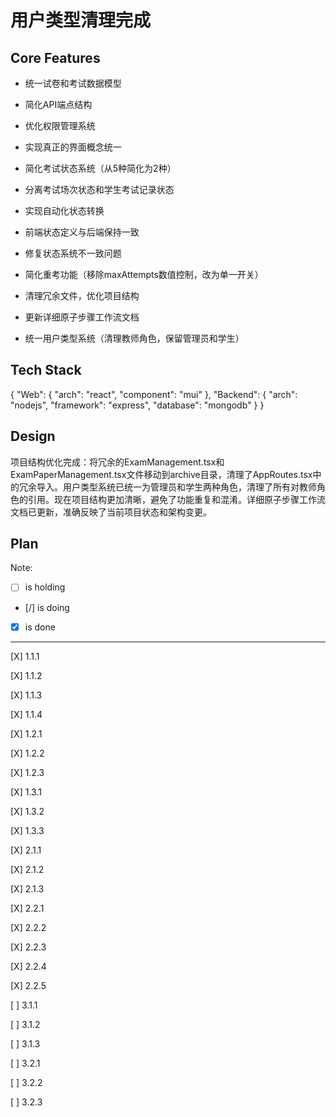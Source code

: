 # 用户类型清理完成

## Core Features

- 统一试卷和考试数据模型

- 简化API端点结构

- 优化权限管理系统

- 实现真正的界面概念统一

- 简化考试状态系统（从5种简化为2种）

- 分离考试场次状态和学生考试记录状态

- 实现自动化状态转换

- 前端状态定义与后端保持一致

- 修复状态系统不一致问题

- 简化重考功能（移除maxAttempts数值控制，改为单一开关）

- 清理冗余文件，优化项目结构

- 更新详细原子步骤工作流文档

- 统一用户类型系统（清理教师角色，保留管理员和学生）

## Tech Stack

{
  "Web": {
    "arch": "react",
    "component": "mui"
  },
  "Backend": {
    "arch": "nodejs",
    "framework": "express",
    "database": "mongodb"
  }
}

## Design

项目结构优化完成：将冗余的ExamManagement.tsx和ExamPaperManagement.tsx文件移动到archive目录，清理了AppRoutes.tsx中的冗余导入。用户类型系统已统一为管理员和学生两种角色，清理了所有对教师角色的引用。现在项目结构更加清晰，避免了功能重复和混淆。详细原子步骤工作流文档已更新，准确反映了当前项目状态和架构变更。

## Plan

Note: 

- [ ] is holding
- [/] is doing
- [X] is done

---

[X] 1.1.1

[X] 1.1.2

[X] 1.1.3

[X] 1.1.4

[X] 1.2.1

[X] 1.2.2

[X] 1.2.3

[X] 1.3.1

[X] 1.3.2

[X] 1.3.3

[X] 2.1.1

[X] 2.1.2

[X] 2.1.3

[X] 2.2.1

[X] 2.2.2

[X] 2.2.3

[X] 2.2.4

[X] 2.2.5

[ ] 3.1.1

[ ] 3.1.2

[ ] 3.1.3

[ ] 3.2.1

[ ] 3.2.2

[ ] 3.2.3
